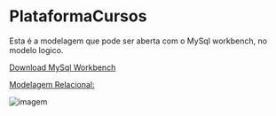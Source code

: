 # PlataformaCursos

Esta é a modelagem que pode ser aberta com o MySql workbench, no modelo logico.

[Download MySql Workbench](https://dev.mysql.com/downloads/workbench/)

[Modelagem Relacional:](https://github.com/valterbarros/PlataformaCursos/blob/master/DB.png)

![imagem](https://github.com/valterbarros/PlataformaCursos/blob/master/DB.png)

